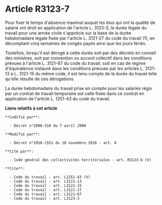 # Article R3123-7

Pour fixer le temps d'absence maximal auquel les élus qui ont la qualité de salarié ont droit en application de l'article L.
3123-3, la durée légale du travail pour une année civile s'apprécie sur la base de la durée hebdomadaire légale fixée par
l'article L. 3121-27 du code du travail (1), en décomptant cinq semaines de congés payés ainsi que les jours fériés. 

Toutefois, lorsqu'il est dérogé à cette durée soit par des décrets en conseil des ministres, soit par convention ou accord
collectif dans les conditions prévues à l'article L. 3121-67 du code du travail, soit en cas de régime d'équivalence instauré
dans les conditions prévues par les articles L. 3121-13 à L. 3121-15 du même code, il est tenu compte de la durée du travail
telle qu'elle résulte de ces dérogations. 

La durée hebdomadaire du travail prise en compte pour les salariés régis par un contrat de travail temporaire est celle fixée
dans ce contrat en application de l'article L. 1251-43 du code du travail.

**Liens relatifs à cet article**

	**Codifié par**:

	  - Décret n°2000-318 du 7 avril 2000

	**Modifié par**:

	  - Décret n°2016-1551 du 18 novembre 2016 - art. 6

	**Cité par**:

	  - Code général des collectivités territoriales - art. R3123-6 (V)

	**Cite**:

	  - Code du travail - art. L1251-43 (V)
	  - Code du travail - art. L3121-13
	  - Code du travail - art. L3121-15
	  - Code du travail - art. L3121-27
	  - Code du travail - art. L3121-67
	  - Code du travail - art. L3123-3
